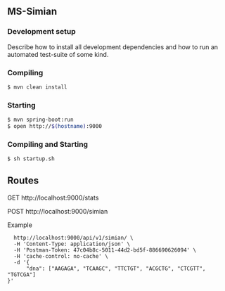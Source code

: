 ## MS-Simian

### Development setup
Describe how to install all development dependencies and how to run an automated test-suite of some kind. 

### Compiling 
```sh
$ mvn clean install
```

### Starting 
```sh
$ mvn spring-boot:run
$ open http://$(hostname):9000
```

### Compiling and Starting
```sh
$ sh startup.sh
```
## Routes

GET http://localhost:9000/stats

POST http://localhost:9000/simian

Example 
```curl -X POST \
  http://localhost:9000/api/v1/simian/ \
  -H 'Content-Type: application/json' \
  -H 'Postman-Token: 47c04b8c-5011-44d2-bd5f-886690626094' \
  -H 'cache-control: no-cache' \
  -d '{
      "dna": ["AAGAGA", "TCAAGC", "TTCTGT", "ACGCTG", "CTCGTT", "TGTCGA"]
}'
  ```
